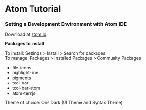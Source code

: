 # Atom Tutorial

### Setting a Development Environment with Atom IDE

Download at [atom.io](http://atom.io)

**Packages to install**

To install: Settings > Install > Search for packages<br>
To manage: Packages > Installed Packages > Community Packages

* file-icons
* highlight-line
* pigments
* tool-bar
* tool-bar-atom
* atom-ternjs

Theme of choice: One Dark (UI Theme and Syntax Theme)



